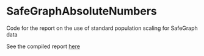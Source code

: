 # SafeGraphAbsoluteNumbers
Code for the report on the use of standard population scaling for SafeGraph data

See the compiled report [here](nickch-k.github.io/SafeGraphAbsoluteNumbers/Absolute_Numbers_Report.html)
